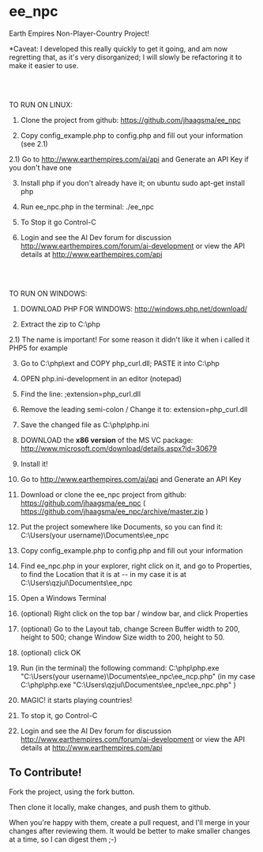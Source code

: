 ee_npc
======

Earth Empires Non-Player-Country Project!

*Caveat: I developed this really quickly to get it going, and am now regretting that, as it's very disorganized; I will slowly be refactoring it to make it easier to use.

<br /><br />


TO RUN ON LINUX:


1) Clone the project from github: https://github.com/jhaagsma/ee_npc

2) Copy config_example.php to config.php and fill out your information (see 2.1)

2.1) Go to http://www.earthempires.com/ai/api and Generate an API Key if you don't have one

3) Install php if you don't already have it; on ubuntu sudo apt-get install php 

4) Run ee_npc.php in the terminal: ./ee_npc

5) To Stop it go Control-C

6) Login and see the AI Dev forum for discussion http://www.earthempires.com/forum/ai-development or view the API details at http://www.earthempires.com/api


<br /><br />


TO RUN ON WINDOWS:

1) DOWNLOAD PHP FOR WINDOWS: http://windows.php.net/download/

2) Extract the zip to C:\php

2.1) The name is important! For some reason it didn't like it when i called it PHP5 for example

3) Go to C:\php\ext and COPY php_curl.dll; PASTE it into C:\php

4) OPEN php.ini-development in an editor (notepad)

5) Find the line: ;extension=php_curl.dll

6) Remove the leading semi-colon / Change it to: extension=php_curl.dll

7) Save the changed file as C:\php\php.ini

8) DOWNLOAD the **x86 version** of the MS VC package: http://www.microsoft.com/download/details.aspx?id=30679

9) Install it!

10) Go to http://www.earthempires.com/ai/api and Generate an API Key

11) Download or clone the ee_npc project from github: https://github.com/jhaagsma/ee_npc ( https://github.com/jhaagsma/ee_npc/archive/master.zip )

12) Put the project somewhere like Documents, so you can find it: C:\Users\(your username)\Documents\ee_npc

13) Copy config_example.php to config.php and fill out your information

14) Find ee_npc.php in your explorer, right click on it, and go to Properties, to find the Location that it is at -- in my case it is at C:\Users\qzjul\Documents\ee_npc

15) Open a Windows Terminal

16) (optional) Right click on the top bar / window bar, and click Properties 

17) (optional) Go to the Layout tab, change Screen Buffer width to 200, height to 500; change Window Size width to 200, height to 50.

18) (optional) click OK

19) Run (in the terminal) the following command: C:\php\php.exe "C:\Users\(your username)\Documents\ee_npc\ee_ncp.php" 
(in my case C:\php\php.exe "C:\Users\qzjul\Documents\ee_npc\ee_npc.php" )

20) MAGIC! it starts playing countries!

21) To stop it, go Control-C

22) Login and see the AI Dev forum for discussion http://www.earthempires.com/forum/ai-development or view the API details at http://www.earthempires.com/api


To Contribute!
----

Fork the project, using the fork button.

Then clone it locally, make changes, and push them to github.

When you're happy with them, create a pull request, and I'll merge in your changes after reviewing them. It would be better to make smaller changes at a time, so I can digest them ;-)
